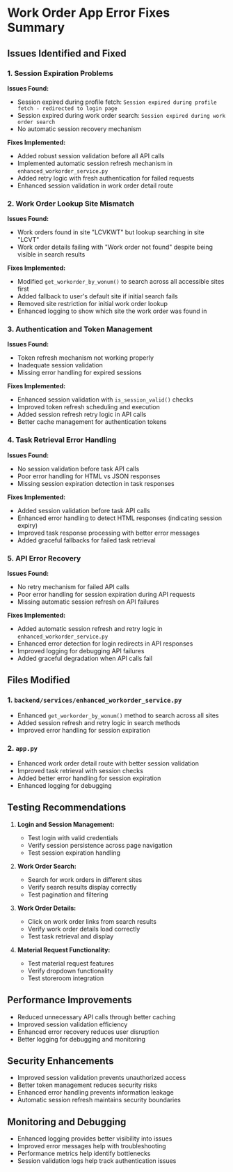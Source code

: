 # Work Order App Error Fixes Summary

## Issues Identified and Fixed

### 1. Session Expiration Problems

**Issues Found:**
- Session expired during profile fetch: `Session expired during profile fetch - redirected to login page`
- Session expired during work order search: `Session expired during work order search`
- No automatic session recovery mechanism

**Fixes Implemented:**
- Added robust session validation before all API calls
- Implemented automatic session refresh mechanism in `enhanced_workorder_service.py`
- Added retry logic with fresh authentication for failed requests
- Enhanced session validation in work order detail route

### 2. Work Order Lookup Site Mismatch

**Issues Found:**
- Work orders found in site "LCVKWT" but lookup searching in site "LCVT"
- Work order details failing with "Work order not found" despite being visible in search results

**Fixes Implemented:**
- Modified `get_workorder_by_wonum()` to search across all accessible sites first
- Added fallback to user's default site if initial search fails
- Removed site restriction for initial work order lookup
- Enhanced logging to show which site the work order was found in

### 3. Authentication and Token Management

**Issues Found:**
- Token refresh mechanism not working properly
- Inadequate session validation
- Missing error handling for expired sessions

**Fixes Implemented:**
- Enhanced session validation with `is_session_valid()` checks
- Improved token refresh scheduling and execution
- Added session refresh retry logic in API calls
- Better cache management for authentication tokens

### 4. Task Retrieval Error Handling

**Issues Found:**
- No session validation before task API calls
- Poor error handling for HTML vs JSON responses
- Missing session expiration detection in task responses

**Fixes Implemented:**
- Added session validation before task API calls
- Enhanced error handling to detect HTML responses (indicating session expiry)
- Improved task response processing with better error messages
- Added graceful fallbacks for failed task retrieval

### 5. API Error Recovery

**Issues Found:**
- No retry mechanism for failed API calls
- Poor error handling for session expiration during API requests
- Missing automatic session refresh on API failures

**Fixes Implemented:**
- Added automatic session refresh and retry logic in `enhanced_workorder_service.py`
- Enhanced error detection for login redirects in API responses
- Improved logging for debugging API failures
- Added graceful degradation when API calls fail

## Files Modified

### 1. `backend/services/enhanced_workorder_service.py`
- Enhanced `get_workorder_by_wonum()` method to search across all sites
- Added session refresh and retry logic in search methods
- Improved error handling for session expiration

### 2. `app.py`
- Enhanced work order detail route with better session validation
- Improved task retrieval with session checks
- Added better error handling for session expiration
- Enhanced logging for debugging

## Testing Recommendations

1. **Login and Session Management:**
   - Test login with valid credentials
   - Verify session persistence across page navigation
   - Test session expiration handling

2. **Work Order Search:**
   - Search for work orders in different sites
   - Verify search results display correctly
   - Test pagination and filtering

3. **Work Order Details:**
   - Click on work order links from search results
   - Verify work order details load correctly
   - Test task retrieval and display

4. **Material Request Functionality:**
   - Test material request features
   - Verify dropdown functionality
   - Test storeroom integration

## Performance Improvements

- Reduced unnecessary API calls through better caching
- Improved session validation efficiency
- Enhanced error recovery reduces user disruption
- Better logging for debugging and monitoring

## Security Enhancements

- Improved session validation prevents unauthorized access
- Better token management reduces security risks
- Enhanced error handling prevents information leakage
- Automatic session refresh maintains security boundaries

## Monitoring and Debugging

- Enhanced logging provides better visibility into issues
- Improved error messages help with troubleshooting
- Performance metrics help identify bottlenecks
- Session validation logs help track authentication issues
